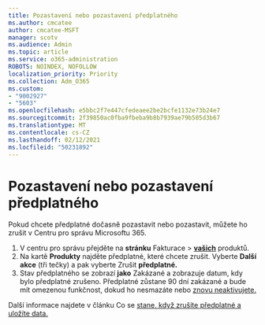 ```yaml
---
title: Pozastavení nebo pozastavení předplatného
ms.author: cmcatee
author: cmcatee-MSFT
manager: scotv
ms.audience: Admin
ms.topic: article
ms.service: o365-administration
ROBOTS: NOINDEX, NOFOLLOW
localization_priority: Priority
ms.collection: Adm_O365
ms.custom:
- "9002927"
- "5603"
ms.openlocfilehash: e5bbc2f7e447cfedeaee2be2bcfe1132e73b24e7
ms.sourcegitcommit: 2f39850ac0fba9fbeba9b8b7939ae79b505d3b67
ms.translationtype: MT
ms.contentlocale: cs-CZ
ms.lasthandoff: 02/12/2021
ms.locfileid: "50231892"
---
```

# <a name="suspend-or-pause-a-subscription"></a>Pozastavení nebo pozastavení předplatného

Pokud chcete předplatné dočasně pozastavit nebo pozastavit, můžete ho zrušit v Centru pro správu Microsoftu 365.

1. V centru pro správu přejděte na **stránku** Fakturace  >  **[vašich](https://go.microsoft.com/fwlink/p/?linkid=842054)** produktů.
2. Na kartě **Produkty** najděte předplatné, které chcete zrušit. Vyberte **Další akce** (tři tečky) a pak vyberte Zrušit **předplatné.**
3. Stav předplatného se zobrazí **jako** Zakázané a zobrazuje datum, kdy bylo předplatné zrušeno. Předplatné zůstane 90 dní zakázané a bude mít omezenou funkčnost, dokud ho nesmazáte nebo [znovu neaktivujete.](https://docs.microsoft.com/microsoft-365/commerce/subscriptions/reactivate-your-subscription)

Další informace najdete v článku Co se [stane, když zrušíte předplatné a](https://docs.microsoft.com/microsoft-365/commerce/subscriptions/cancel-your-subscription#what-happens-when-you-cancel-a-subscription) [uložíte data.](https://docs.microsoft.com/microsoft-365/commerce/subscriptions/cancel-your-subscription#save-your-data)
